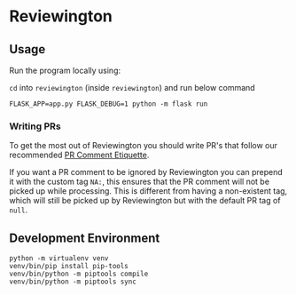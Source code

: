 # Reviewington

## Usage

Run the program locally using:

`cd` into `reviewington` (inside `reviewington`) and run below command

```
FLASK_APP=app.py FLASK_DEBUG=1 python -m flask run
```

### Writing PRs

To get the most out of Reviewington you should write PR's that follow our recommended [PR Comment Etiquette](/docs/pr_etiquette.md).

If you want a PR comment to be ignored by Reviewington you can prepend it with the custom tag `NA:`, this ensures that the PR comment will not be picked up while processing.
This is different from having a non-existent tag, which will still be picked up by Reviewington but with the default PR tag of `null`.

## Development Environment

```
python -m virtualenv venv
venv/bin/pip install pip-tools
venv/bin/python -m piptools compile
venv/bin/python -m piptools sync
```
